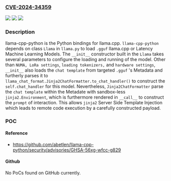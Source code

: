 ### [CVE-2024-34359](https://cve.mitre.org/cgi-bin/cvename.cgi?name=CVE-2024-34359)
![](https://img.shields.io/static/v1?label=Product&message=llama-cpp-python&color=blue)
![](https://img.shields.io/static/v1?label=Version&message=%3D%20%3E%3D%200.2.30%2C%20%3C%3D%200.2.71%20&color=brighgreen)
![](https://img.shields.io/static/v1?label=Vulnerability&message=CWE-76%3A%20Improper%20Neutralization%20of%20Equivalent%20Special%20Elements&color=brighgreen)

### Description

llama-cpp-python is the Python bindings for llama.cpp. `llama-cpp-python` depends on class `Llama` in `llama.py` to load `.gguf` llama.cpp or Latency Machine Learning Models. The `__init__` constructor built in the `Llama` takes several parameters to configure the loading and running of the model. Other than `NUMA, LoRa settings`, `loading tokenizers,` and `hardware settings`, `__init__` also loads the `chat template` from targeted `.gguf` 's Metadata and furtherly parses it to `llama_chat_format.Jinja2ChatFormatter.to_chat_handler()` to construct the `self.chat_handler` for this model. Nevertheless, `Jinja2ChatFormatter` parse the `chat template` within the Metadate with sandbox-less `jinja2.Environment`, which is furthermore rendered in `__call__` to construct the `prompt` of interaction. This allows `jinja2` Server Side Template Injection which leads to remote code execution by a carefully constructed payload.

### POC

#### Reference
- https://github.com/abetlen/llama-cpp-python/security/advisories/GHSA-56xg-wfcc-g829

#### Github
No PoCs found on GitHub currently.


